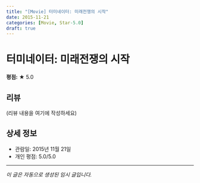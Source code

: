 ```yaml
---
title: "[Movie] 터미네이터: 미래전쟁의 시작"
date: 2015-11-21
categories: [Movie, Star-5.0]
draft: true
---
```


# 터미네이터: 미래전쟁의 시작

**평점:** ★ 5.0

## 리뷰

(리뷰 내용을 여기에 작성하세요)

## 상세 정보

- 관람일: 2015년 11월 21일
- 개인 평점: 5.0/5.0

---

*이 글은 자동으로 생성된 임시 글입니다.*
